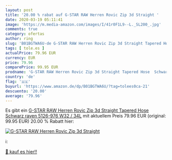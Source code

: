 ```yaml
---
layout: post
title: '20.00 % rabat auf G-STAR RAW Herren Rovic Zip 3d Straight '
date: 2020-03-19 05:11:41
image: 'https://m.media-amazon.com/images/I/41r0F1L9--L._SL200_.jpg'
comments: true
category: ofertas
author: ring
slug: 'B01BGTWA6U-de G-STAR RAW Herren Rovic Zip 3d Straight Tapered Hose...'
tags: [ tole.es ]
actualPrice: 79.96 EUR
currency: EUR
price: 79.96
comparePrice: 99.95 EUR
prodname: 'G-STAR RAW Herren Rovic Zip 3d Straight Tapered Hose  Schwarz  raven 5126-976   W32 / 34L'
country: 'de'
flag: '🇩🇪'
buyurl: 'https://www.amazon.de/dp/B01BGTWA6U/?tag=tolees0ca-21'
descuento: '20.00'
average: '79.96'
---
```


Es gibt ein [G-STAR RAW Herren Rovic Zip 3d Straight Tapered Hose  Schwarz  raven 5126-976   W32 / 34L](https://www.amazon.de/dp/B01BGTWA6U/?tag=tolees0ca-21) mit aktuellem Preis 79.96 EUR (original: 99.95 EUR) 20.00 % Rabatt hier:

[![G-STAR RAW Herren Rovic Zip 3d Straight ](https://m.media-amazon.com/images/I/41r0F1L9--L._SL200_.jpg)](https://www.amazon.de/dp/B01BGTWA6U/?tag=tolees0ca-21)

ℹ️:


[🛒 kauf es hier!!](https://www.amazon.de/dp/B01BGTWA6U/?tag=tolees0ca-21)
